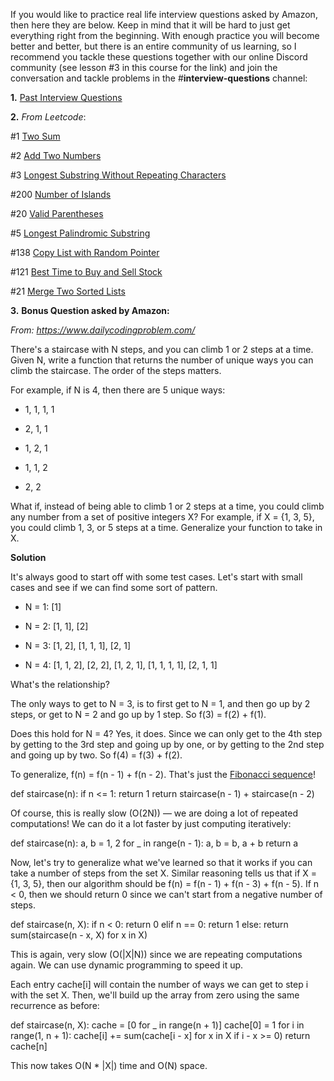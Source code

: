 If you would like to practice real life interview questions asked by Amazon, then here they are below. Keep in mind that it will be hard to just get everything right from the beginning. With enough practice you will become better and better, but there is an entire community of us learning, so I recommend you tackle these questions together with our online Discord community (see lesson #3 in this course for the link) and join the conversation and tackle problems in the #**interview-questions** channel:  
  
**1.** [Past Interview Questions](https://www.glassdoor.ca/Interview/Amazon-Software-Development-Engineer-Interview-Questions-EI_IE6036.0,6_KO7,36.htm)  

**2.** _From Leetcode_:  
  
#1 [Two Sum](https://leetcode.com/problems/two-sum)    

#2 [Add Two Numbers](https://leetcode.com/problems/add-two-numbers)    

#3 [Longest Substring Without Repeating Characters](https://leetcode.com/problems/longest-substring-without-repeating-characters)      

#200 [Number of Islands](https://leetcode.com/problems/number-of-islands)    

#20 [Valid Parentheses](https://leetcode.com/problems/valid-parentheses)    

#5 [Longest Palindromic Substring](https://leetcode.com/problems/longest-palindromic-substring)    

#138 [Copy List with Random Pointer](https://leetcode.com/problems/copy-list-with-random-pointer)    

#121 [Best Time to Buy and Sell Stock](https://leetcode.com/problems/best-time-to-buy-and-sell-stock)    

#21 [Merge Two Sorted Lists](https://leetcode.com/problems/merge-two-sorted-lists)    

  
**3.** **Bonus Question asked by Amazon:**

_From: https://www.dailycodingproblem.com/_

There's a staircase with N steps, and you can climb 1 or 2 steps at a time. Given N, write a function that returns the number of unique ways you can climb the staircase. The order of the steps matters.

For example, if N is 4, then there are 5 unique ways:

*   1, 1, 1, 1
    
*   2, 1, 1
    
*   1, 2, 1
    
*   1, 1, 2
    
*   2, 2
    

What if, instead of being able to climb 1 or 2 steps at a time, you could climb any number from a set of positive integers X? For example, if X = {1, 3, 5}, you could climb 1, 3, or 5 steps at a time. Generalize your function to take in X.

  
**Solution**

It's always good to start off with some test cases. Let's start with small cases and see if we can find some sort of pattern.

*   N = 1: \[1\]
    
*   N = 2: \[1, 1\], \[2\]
    
*   N = 3: \[1, 2\], \[1, 1, 1\], \[2, 1\]
    
*   N = 4: \[1, 1, 2\], \[2, 2\], \[1, 2, 1\], \[1, 1, 1, 1\], \[2, 1, 1\]
    

What's the relationship?

The only ways to get to N = 3, is to first get to N = 1, and then go up by 2 steps, or get to N = 2 and go up by 1 step. So f(3) = f(2) + f(1).

Does this hold for N = 4? Yes, it does. Since we can only get to the 4th step by getting to the 3rd step and going up by one, or by getting to the 2nd step and going up by two. So f(4) = f(3) + f(2).

To generalize, f(n) = f(n - 1) + f(n - 2). That's just the [Fibonacci sequence](https://en.wikipedia.org/wiki/Fibonacci_number)!

def staircase(n):
    if n <= 1:
        return 1
    return staircase(n - 1) + staircase(n - 2)

Of course, this is really slow (O(2N)) — we are doing a lot of repeated computations! We can do it a lot faster by just computing iteratively:

def staircase(n):
    a, b = 1, 2
    for \_ in range(n - 1):
        a, b = b, a + b
    return a

Now, let's try to generalize what we've learned so that it works if you can take a number of steps from the set X. Similar reasoning tells us that if X = {1, 3, 5}, then our algorithm should be f(n) = f(n - 1) + f(n - 3) + f(n - 5). If n < 0, then we should return 0 since we can't start from a negative number of steps.

def staircase(n, X):
    if n < 0:
        return 0
    elif n == 0:
        return 1
    else:
        return sum(staircase(n - x, X) for x in X)

This is again, very slow (O(|X|N)) since we are repeating computations again. We can use dynamic programming to speed it up.

Each entry cache\[i\] will contain the number of ways we can get to step i with the set X. Then, we'll build up the array from zero using the same recurrence as before:

def staircase(n, X):
    cache = \[0 for \_ in range(n + 1)\]
    cache\[0\] = 1
    for i in range(1, n + 1):
        cache\[i\] += sum(cache\[i - x\] for x in X if i - x >= 0)
    return cache\[n\]

This now takes O(N \* |X|) time and O(N) space.